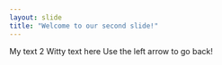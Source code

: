 ```yaml
---
layout: slide
title: "Welcome to our second slide!"
---
```

My text 2 Witty text here
Use the left arrow to go back!
